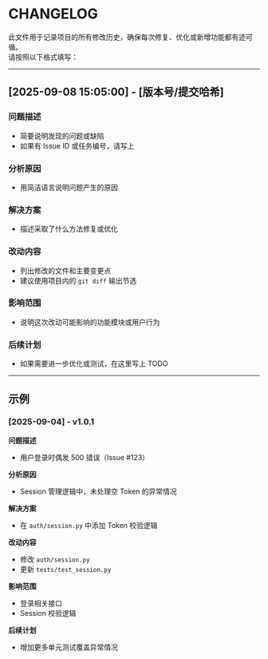 # CHANGELOG

此文件用于记录项目的所有修改历史，确保每次修复、优化或新增功能都有迹可循。  
请按照以下格式填写：

---

## [2025-09-08 15:05:00] - [版本号/提交哈希]
### 问题描述
- 简要说明发现的问题或缺陷  
- 如果有 Issue ID 或任务编号，请写上  

### 分析原因
- 用简洁语言说明问题产生的原因  

### 解决方案
- 描述采取了什么方法修复或优化  

### 改动内容
- 列出修改的文件和主要变更点  
- 建议使用项目内的 `git diff` 输出节选  

### 影响范围
- 说明这次改动可能影响的功能模块或用户行为  

### 后续计划
- 如果需要进一步优化或测试，在这里写上 TODO  

---

## 示例

### [2025-09-04] - v1.0.1
**问题描述**
- 用户登录时偶发 500 错误（Issue #123）  

**分析原因**
- Session 管理逻辑中，未处理空 Token 的异常情况  

**解决方案**
- 在 `auth/session.py` 中添加 Token 校验逻辑  

**改动内容**
- 修改 `auth/session.py`  
- 更新 `tests/test_session.py`  

**影响范围**
- 登录相关接口  
- Session 校验逻辑  

**后续计划**
- 增加更多单元测试覆盖异常情况  
